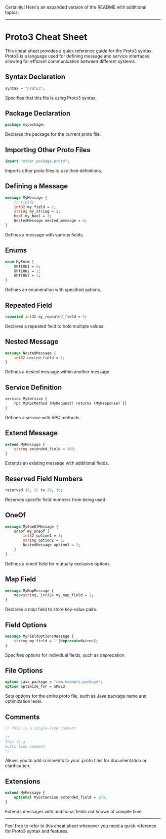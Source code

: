Certainly! Here's an expanded version of the README with additional topics:

---

# Proto3 Cheat Sheet

This cheat sheet provides a quick reference guide for the Proto3 syntax. Proto3 is a language used for defining message and service interfaces, allowing for efficient communication between different systems.

## Syntax Declaration

```proto
syntax = "proto3";
```

Specifies that this file is using Proto3 syntax.

## Package Declaration

```proto
package mypackage;
```

Declares the package for the current proto file.

## Importing Other Proto Files

```proto
import "other_package.proto";
```

Imports other proto files to use their definitions.

## Defining a Message

```proto
message MyMessage {
    // Fields
    int32 my_field = 1;
    string my_string = 2;
    bool my_bool = 3;
    NestedMessage nested_message = 4;
}
```

Defines a message with various fields.

## Enums

```proto
enum MyEnum {
    OPTION1 = 0;
    OPTION2 = 1;
    OPTION3 = 2;
}
```

Defines an enumeration with specified options.

## Repeated Field

```proto
repeated int32 my_repeated_field = 5;
```

Declares a repeated field to hold multiple values.

## Nested Message

```proto
message NestedMessage {
    int32 nested_field = 1;
}
```

Defines a nested message within another message.

## Service Definition

```proto
service MyService {
    rpc MyRpcMethod (MyRequest) returns (MyResponse) {}
}
```

Defines a service with RPC methods.

## Extend Message

```proto
extend MyMessage {
    string extended_field = 100;
}
```

Extends an existing message with additional fields.

## Reserved Field Numbers

```proto
reserved 10, 15 to 20, 30;
```

Reserves specific field numbers from being used.

## OneOf

```proto
message MyOneOfMessage {
    oneof my_oneof {
        int32 option1 = 1;
        string option2 = 2;
        NestedMessage option3 = 3;
    }
}
```

Defines a oneof field for mutually exclusive options.

## Map Field

```proto
message MyMapMessage {
    map<string, int32> my_map_field = 1;
}
```

Declares a map field to store key-value pairs.

## Field Options

```proto
message MyFieldOptionsMessage {
    string my_field = 1 [deprecated=true];
}
```

Specifies options for individual fields, such as deprecation.

## File Options

```proto
option java_package = "com.example.package";
option optimize_for = SPEED;
```

Sets options for the entire proto file, such as Java package name and optimization level.

## Comments

```proto
// This is a single-line comment

/*
This is a
multi-line comment
*/
```

Allows you to add comments to your .proto files for documentation or clarification.

## Extensions

```proto
extend MyMessage {
    optional MyExtension extended_field = 100;
}
```

Extends messages with additional fields not known at compile time.

---

Feel free to refer to this cheat sheet whenever you need a quick reference for Proto3 syntax and features.

